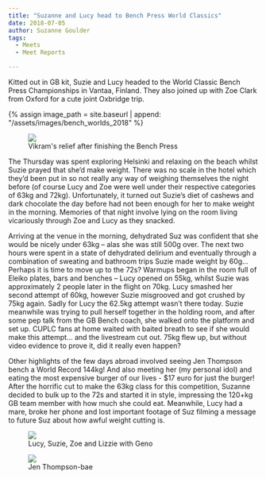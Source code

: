 ```yaml
---
title: "Suzanne and Lucy head to Bench Press World Classics"
date: 2018-07-05
author: Suzanne Goulder
tags:
  - Meets
  - Meet Reports

---
```



Kitted out in GB kit, Suzie and Lucy headed to the World Classic Bench Press Championships in Vantaa, Finland. They also joined up with Zoe Clark from Oxford for a cute joint Oxbridge trip.

{% assign image_path = site.baseurl | append: "/assets/images/bench_worlds_2018" %}

<figure>
  <img src="{{ image_path }}/1.jpg">
  <figcaption>Vikram's relief after finishing the Bench Press</figcaption>
</figure>

The Thursday was spent exploring Helsinki and relaxing on the beach whilst Suzie prayed that she’d make weight. There was no scale in the hotel which they’d been put in so not really any way of weighing themselves the night before (of course Lucy and Zoe were well under their respective categories of 63kg and 72kg). Unfortunately, it turned out Suzie’s diet of cashews and dark chocolate the day before had not been enough for her to make weight in the morning. Memories of that night involve lying on the room living vicariously through Zoe and Lucy as they snacked.

Arriving at the venue in the morning, dehydrated Suz was confident that she would be nicely under 63kg – alas she was still 500g over. The next two hours were spent in a state of dehydrated delirium and eventually through a combination of sweating and bathroom trips Suzie made weight by 60g… Perhaps it is time to move up to the 72s? Warmups began in the room full of Eleiko plates, bars and benches – Lucy opened on 55kg, whilst Suzie was approximately 2 people later in the flight on 70kg. Lucy smashed her second attempt of 60kg, however Suzie misgrooved and got crushed by 75kg again. Sadly for Lucy the 62.5kg attempt wasn’t there today. Suzie meanwhile was trying to pull herself together in the holding room, and after some pep talk from the GB Bench coach, she walked onto the platform and set up. CUPLC fans at home waited with baited breath to see if she would make this attempt… and the livestream cut out. 75kg flew up, but without video evidence to prove it, did it really even happen?

Other highlights of the few days abroad involved seeing Jen Thompson bench a World Record 144kg! And also meeting her (my personal idol) and eating the most expensive burger of our lives - $17 euro for just the burger! After the horrific cut to make the 63kg class for this competition, Suzanne decided to bulk up to the 72s and started it in style, impressing the 120+kg GB team member with how much she could eat. Meanwhile, Lucy had a mare, broke her phone and lost important footage of Suz filming a message to future Suz about how awful weight cutting is.

<figure>
  <img src="{{ image_path }}/2.jpg">
  <figcaption>Lucy, Suzie, Zoe and Lizzie with Geno</figcaption>
</figure>

<figure>
  <img src="{{ image_path }}/3.jpg">
  <figcaption>Jen Thompson-bae</figcaption>
</figure>
